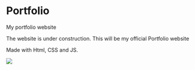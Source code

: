 # Portfolio
My portfolio website

The website is under construction.
This will be my official Portfolio website

Made with Html, CSS and JS.

<img src="C:\Users\91904\Pictures\Screenshots\Screenshot (40).png">
